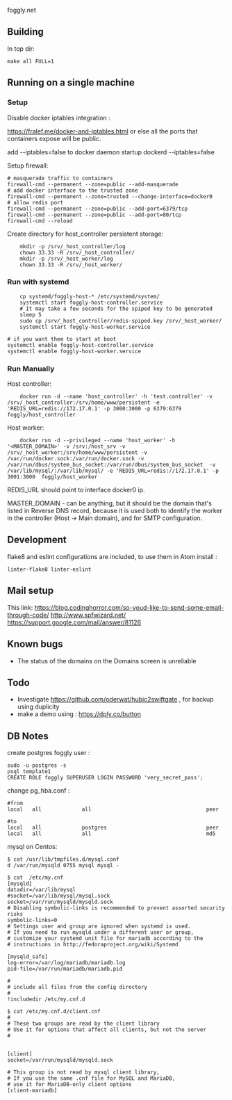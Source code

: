 foggly.net

## Building

In top dir:

    make all FULL=1

## Running on a single machine

### Setup

Disable docker iptables integration :

https://fralef.me/docker-and-iptables.html
or else all the ports that containers expose will be public.

add --iptables=false to docker daemon startup
dockerd --iptables=false

Setup firewall:

    # masquerade traffic to containers
    firewall-cmd --permanent --zone=public --add-masquerade
    # add docker interface to the trusted zone
    firewall-cmd --permanent --zone=trusted --change-interface=docker0
    # allow redis port
    firewall-cmd --permanent --zone=public --add-port=6379/tcp
    firewall-cmd --permanent --zone=public --add-port=80/tcp
    firewall-cmd --reload

Create directory for host_controller persistent storage:

```
    mkdir -p /srv/_host_controller/log
    chown 33.33 -R /srv/_host_controller/
    mkdir -p /srv/_host_worker/log
    chown 33.33 -R /srv/_host_worker/
```

### Run with systemd

```
    cp systemd/foggly-host-* /etc/systemd/system/
    systemctl start foggly-host-controller.service
    # It may take a few seconds for the spiped key to be generated
    sleep 5
    sudo cp /srv/_host_controller/redis-spiped.key /srv/_host_worker/
    systemctl start foggly-host-worker.service
```

    # if you want them to start at boot
    systemctl enable foggly-host-controller.service
    systemctl enable foggly-host-worker.service

### Run Manually

Host controller:

```
    docker run -d --name 'host_controller' -h 'test.controller' -v /srv/_host_controller:/srv/home/www/persistent -e 'REDIS_URL=redis://172.17.0.1' -p 3000:3000 -p 6379:6379  foggly/host_controller
```

Host worker:

```
    docker run -d --privileged --name 'host_worker' -h '<MASTER_DOMAIN>' -v /srv:/host_srv -v /srv/_host_worker:/srv/home/www/persistent -v /var/run/docker.sock:/var/run/docker.sock -v /var/run/dbus/system_bus_socket:/var/run/dbus/system_bus_socket  -v /var/lib/mysql/:/var/lib/mysql/ -e 'REDIS_URL=redis://172.17.0.1' -p 3001:3000  foggly/host_worker
```

REDIS_URL should point to interface docker0 ip.

MASTER_DOMAIN - can be anything, but it should be the domain that's listed in Reverse DNS record, because it is used both to identify the worker in the controller (Host -> Main domain), and for SMTP configuration.

## Development
flake8 and eslint configurations are included, to use them in Atom install :

    linter-flake8 linter-eslint

## Mail setup

This link: https://blog.codinghorror.com/so-youd-like-to-send-some-email-through-code/
http://www.spfwizard.net/
https://support.google.com/mail/answer/81126

## Known bugs

-  The status of the domains on the Domains screen is unreliable

## Todo

- Investigate https://github.com/oderwat/hubic2swiftgate , for backup using duplicity
- make a demo using : https://dply.co/button

## DB Notes

create postgres foggly user :

```
sudo -u postgres -s
psql template1
CREATE ROLE foggly SUPERUSER LOGIN PASSWORD 'very_secret_pass';
```

change pg_hba.conf :
```
#from
local   all             all                                     peer

#to
local   all             postgres                                peer
local   all             all                                     md5
```

mysql on Centos:

```
$ cat /usr/lib/tmpfiles.d/mysql.conf
d /var/run/mysqld 0755 mysql mysql -

$ cat  /etc/my.cnf
[mysqld]
datadir=/var/lib/mysql
#socket=/var/lib/mysql/mysql.sock
socket=/var/run/mysqld/mysqld.sock
# Disabling symbolic-links is recommended to prevent assorted security risks
symbolic-links=0
# Settings user and group are ignored when systemd is used.
# If you need to run mysqld under a different user or group,
# customize your systemd unit file for mariadb according to the
# instructions in http://fedoraproject.org/wiki/Systemd

[mysqld_safe]
log-error=/var/log/mariadb/mariadb.log
pid-file=/var/run/mariadb/mariadb.pid

#
# include all files from the config directory
#
!includedir /etc/my.cnf.d

$ cat /etc/my.cnf.d/client.cnf
#
# These two groups are read by the client library
# Use it for options that affect all clients, but not the server
#


[client]
socket=/var/run/mysqld/mysqld.sock

# This group is not read by mysql client library,
# If you use the same .cnf file for MySQL and MariaDB,
# use it for MariaDB-only client options
[client-mariadb]
```
